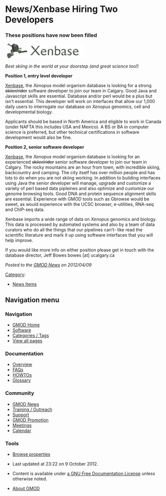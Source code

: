 



<span id="top"></span>




# <span dir="auto">News/Xenbase Hiring Two Developers</span>









### <span id="These_positions_have_now_been_filled" class="mw-headline">These positions have now been filled</span>

<a href="http://xenbase.org" rel="nofollow" title="Xenbase"><img
src="https://raw.githubusercontent.com/GMOD/gmod.github.io/main/mediawiki/images/8/88/XenbaseLogo.png" width="256"
height="48" alt="Xenbase" /></a>

*Best skiing in the world at your doorstep (and great science too!)*

**Position 1, entry level developer**

<a href="http://www.xenbase.org" class="external text"
rel="nofollow">Xenbase</a>, the *Xenopus* model organism database is
looking for a strong ~~skiier/rider~~ software developer to join our
team in Calgary. Good Java and Javascript skills are essential. Database
and/or perl would be a plus but isn’t essential. This developer will
work on interfaces that allow our 1,000 daily users to interrogate our
database on *Xenopus* genomics, cell and developmental biology.

Applicants should be based in North America and eligible to work in
Canada (under NAFTA this includes USA and Mexico). A BS or BA in
computer science is preferred, but other technical certifications in
software development would also be fine.

**Position 2, senior software developer**

<a href="http://www.xenbase.org" class="external text"
rel="nofollow">Xenbase</a>, the *Xenopus* model organism database is
looking for an experienced ~~skiier/rider~~ senior software developer to
join our team in Calgary. The rocky mountains are an hour from town,
with incredible skiing, backcountry and camping. The city itself has
over million people and has lots to do when you are not skiing working.
In addition to building interfaces using Java the senior developer will
manage, upgrade and customize a variety of perl based data pipleines and
also optimize and customize our genome browsing tools. Good DNA and
protein sequence alignment skills are essential. Experience with GMOD
tools such as Gbrowse would be sweet, as would experience with the UCSC
browser, e-utilities, RNA-seq and ChIP-seq data.

Xenbase imports a wide range of data on *Xenopus* genomics and biology.
This data is processed by automated systems and also by a team of data
curators who do all the things that our pipelines can’t- like read the
scientific literature and mark it up using software interfaces that you
will help improve.

If you would like more info on either position please get in touch with
the database director, Jeff Bowes bowes \[at\] ucalgary.ca

  



*Posted to the [GMOD News](../GMOD_News "GMOD News") on 2012/04/09*






[Category](../Special%3ACategories "Special%3ACategories"):

- [News Items](../Category%3ANews_Items "Category%3ANews Items")






## Navigation menu







<a href="../Main_Page"
style="background-image: url(../../images/GMOD-cogs.png);"
title="Visit the main page"></a>


### Navigation



- <span id="n-GMOD-Home">[GMOD Home](../Main_Page)</span>
- <span id="n-Software">[Software](../GMOD_Components)</span>
- <span id="n-Categories-.2F-Tags">[Categories /
  Tags](../Categories)</span>
- <span id="n-View-all-pages">[View all
  pages](../Special:AllPages)</span>




### Documentation



- <span id="n-Overview">[Overview](../Overview)</span>
- <span id="n-FAQs">[FAQs](../Category%3AFAQ)</span>
- <span id="n-HOWTOs">[HOWTOs](../Category%3AHOWTO)</span>
- <span id="n-Glossary">[Glossary](../Glossary)</span>




### Community



- <span id="n-GMOD-News">[GMOD News](../GMOD_News)</span>
- <span id="n-Training-.2F-Outreach">[Training /
  Outreach](../Training_and_Outreach)</span>
- <span id="n-Support">[Support](../Support)</span>
- <span id="n-GMOD-Promotion">[GMOD Promotion](../GMOD_Promotion)</span>
- <span id="n-Meetings">[Meetings](../Meetings)</span>
- <span id="n-Calendar">[Calendar](../Calendar)</span>




### Tools

- <span id="t-smwbrowselink"><a href="../Special%3ABrowse/News-2FXenbase_Hiring_Two_Developers"
  rel="smw-browse">Browse properties</a></span>



- <span id="footer-info-lastmod">Last updated at 23:22 on 9 October
  2012.</span>
<!-- - <span id="footer-info-viewcount">9,192 page views.</span> -->
- <span id="footer-info-copyright">Content is available under
  <a href="http://www.gnu.org/licenses/fdl-1.3.html" class="external"
  rel="nofollow">a GNU Free Documentation License</a> unless otherwise
  noted.</span>

<!-- -->

- <span id="footer-places-about">[About
  GMOD](../GMOD%3AAbout "GMOD%3AAbout")</span>

<!-- -->




